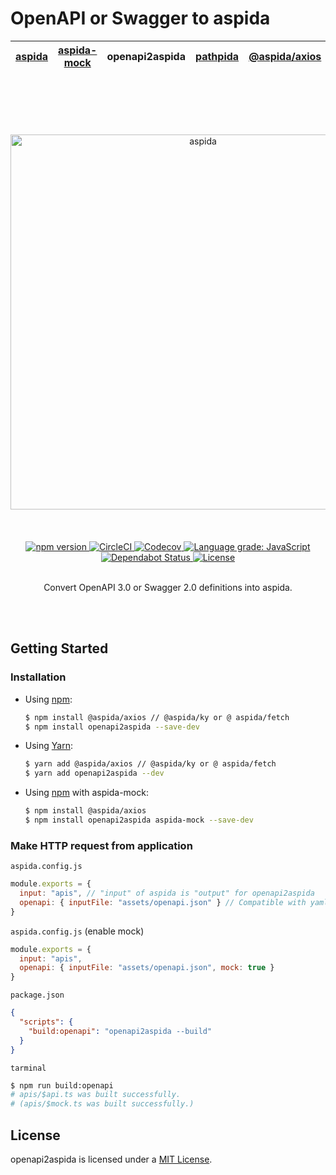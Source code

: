 # OpenAPI or Swagger to aspida

| [aspida] | [aspida-mock] | openapi2aspida | [pathpida] | [@aspida/axios] | [@aspida/ky] | [@aspida/fetch] |
| -------- | ------------- | -------------- | ---------- | --------------- | ------------ | --------------- |


<br />
<br />
<br />
<br />
<br />
<div align="center">
  <img src="https://aspidajs.github.io/aspida/logos/svg/black.svg" alt="aspida" title="aspida" width="600" />
</div>
<br />
<br />
<br />
<div align="center">
  <a href="https://www.npmjs.com/package/openapi2aspida">
    <img src="https://img.shields.io/npm/v/openapi2aspida" alt="npm version" />
  </a>
  <a href="https://circleci.com/gh/aspidajs/aspida">
    <img src="https://img.shields.io/circleci/build/github/aspidajs/aspida.svg?label=test" alt="CircleCI" />
  </a>
  <a href="https://codecov.io/gh/aspidajs/aspida">
    <img src="https://img.shields.io/codecov/c/github/aspidajs/aspida.svg" alt="Codecov" />
  </a>
  <a href="https://lgtm.com/projects/g/aspidajs/aspida/context:javascript">
    <img src="https://img.shields.io/lgtm/grade/javascript/g/aspidajs/aspida.svg" alt="Language grade: JavaScript" />
  </a>
  <a href="https://dependabot.com">
    <img src="https://api.dependabot.com/badges/status?host=github&repo=aspidajs/aspida" alt="Dependabot Status" />
  </a>
  <a href="https://github.com/aspidajs/aspida/blob/master/packages/openapi2aspida/LICENSE">
    <img src="https://img.shields.io/npm/l/openapi2aspida" alt="License" />
  </a>
</div>
<br />
<p align="center">Convert OpenAPI 3.0 or Swagger 2.0 definitions into aspida.</p>
<br />
<br />

## Getting Started

### Installation

- Using [npm](https://www.npmjs.com/):

  ```sh
  $ npm install @aspida/axios // @aspida/ky or @ aspida/fetch
  $ npm install openapi2aspida --save-dev
  ```

- Using [Yarn](https://yarnpkg.com/):

  ```sh
  $ yarn add @aspida/axios // @aspida/ky or @ aspida/fetch
  $ yarn add openapi2aspida --dev
  ```

- Using [npm](https://www.npmjs.com/) with aspida-mock:

  ```sh
  $ npm install @aspida/axios
  $ npm install openapi2aspida aspida-mock --save-dev
  ```

### Make HTTP request from application

`aspida.config.js`

```js
module.exports = {
  input: "apis", // "input" of aspida is "output" for openapi2aspida
  openapi: { inputFile: "assets/openapi.json" } // Compatible with yaml/json of OpenAPI3.0/Swagger2.0
}
```

`aspida.config.js` (enable mock)

```js
module.exports = {
  input: "apis",
  openapi: { inputFile: "assets/openapi.json", mock: true }
}
```

`package.json`

```json
{
  "scripts": {
    "build:openapi": "openapi2aspida --build"
  }
}
```

`tarminal`

```sh
$ npm run build:openapi
# apis/$api.ts was built successfully.
# (apis/$mock.ts was built successfully.)
```

## License

openapi2aspida is licensed under a [MIT License](https://github.com/aspidajs/aspida/blob/master/packages/openapi2aspida/LICENSE).

[aspida]: https://github.com/aspidajs/aspida/tree/master/packages/aspida
[aspida-mock]: https://github.com/aspidajs/aspida/tree/master/packages/aspida-mock
[pathpida]: https://github.com/aspidajs/aspida/tree/master/packages/pathpida
[@aspida/axios]: https://github.com/aspidajs/aspida/tree/master/packages/aspida-axios
[@aspida/ky]: https://github.com/aspidajs/aspida/tree/master/packages/aspida-ky
[@aspida/fetch]: https://github.com/aspidajs/aspida/tree/master/packages/aspida-fetch
